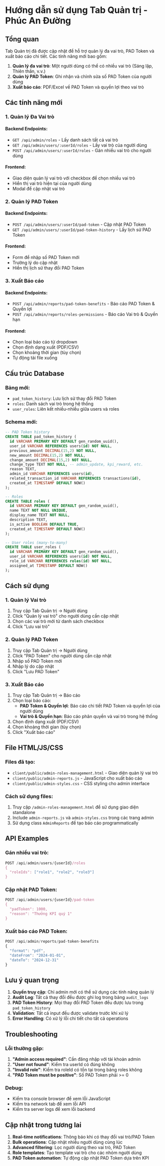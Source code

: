 # Hướng dẫn sử dụng Tab Quản trị - Phúc An Đường

## Tổng quan

Tab Quản trị đã được cập nhật để hỗ trợ quản lý đa vai trò, PAD Token và xuất báo cáo chi tiết. Các tính năng mới bao gồm:

1. **Quản lý đa vai trò**: Một người dùng có thể có nhiều vai trò (Sáng lập, Thiên thần, v.v.)
2. **Quản lý PAD Token**: Ghi nhận và chỉnh sửa số PAD Token của người dùng
3. **Xuất báo cáo**: PDF/Excel về PAD Token và quyền lợi theo vai trò

## Các tính năng mới

### 1. Quản lý Đa Vai trò

#### Backend Endpoints:
- `GET /api/admin/roles` - Lấy danh sách tất cả vai trò
- `GET /api/admin/users/:userId/roles` - Lấy vai trò của người dùng
- `POST /api/admin/users/:userId/roles` - Gán nhiều vai trò cho người dùng

#### Frontend:
- Giao diện quản lý vai trò với checkbox để chọn nhiều vai trò
- Hiển thị vai trò hiện tại của người dùng
- Modal để cập nhật vai trò

### 2. Quản lý PAD Token

#### Backend Endpoints:
- `POST /api/admin/users/:userId/pad-token` - Cập nhật PAD Token
- `GET /api/admin/users/:userId/pad-token-history` - Lấy lịch sử PAD Token

#### Frontend:
- Form để nhập số PAD Token mới
- Trường lý do cập nhật
- Hiển thị lịch sử thay đổi PAD Token

### 3. Xuất Báo cáo

#### Backend Endpoints:
- `POST /api/admin/reports/pad-token-benefits` - Báo cáo PAD Token & Quyền lợi
- `POST /api/admin/reports/roles-permissions` - Báo cáo Vai trò & Quyền hạn

#### Frontend:
- Chọn loại báo cáo từ dropdown
- Chọn định dạng xuất (PDF/CSV)
- Chọn khoảng thời gian (tùy chọn)
- Tự động tải file xuống

## Cấu trúc Database

### Bảng mới:
- `pad_token_history`: Lưu lịch sử thay đổi PAD Token
- `roles`: Danh sách vai trò trong hệ thống
- `user_roles`: Liên kết nhiều-nhiều giữa users và roles

### Schema mới:
```sql
-- PAD Token history
CREATE TABLE pad_token_history (
  id VARCHAR PRIMARY KEY DEFAULT gen_random_uuid(),
  user_id VARCHAR REFERENCES users(id) NOT NULL,
  previous_amount DECIMAL(15,2) NOT NULL,
  new_amount DECIMAL(15,2) NOT NULL,
  change_amount DECIMAL(15,2) NOT NULL,
  change_type TEXT NOT NULL, -- admin_update, kpi_reward, etc.
  reason TEXT,
  admin_id VARCHAR REFERENCES users(id),
  related_transaction_id VARCHAR REFERENCES transactions(id),
  created_at TIMESTAMP DEFAULT NOW()
);

-- Roles
CREATE TABLE roles (
  id VARCHAR PRIMARY KEY DEFAULT gen_random_uuid(),
  name TEXT NOT NULL UNIQUE,
  display_name TEXT NOT NULL,
  description TEXT,
  is_active BOOLEAN DEFAULT TRUE,
  created_at TIMESTAMP DEFAULT NOW()
);

-- User roles (many-to-many)
CREATE TABLE user_roles (
  id VARCHAR PRIMARY KEY DEFAULT gen_random_uuid(),
  user_id VARCHAR REFERENCES users(id) NOT NULL,
  role_id VARCHAR REFERENCES roles(id) NOT NULL,
  assigned_at TIMESTAMP DEFAULT NOW()
);
```

## Cách sử dụng

### 1. Quản lý Vai trò

1. Truy cập Tab Quản trị → Người dùng
2. Click "Quản lý vai trò" cho người dùng cần cập nhật
3. Chọn các vai trò mới từ danh sách checkbox
4. Click "Lưu vai trò"

### 2. Quản lý PAD Token

1. Truy cập Tab Quản trị → Người dùng
2. Click "PAD Token" cho người dùng cần cập nhật
3. Nhập số PAD Token mới
4. Nhập lý do cập nhật
5. Click "Lưu PAD Token"

### 3. Xuất Báo cáo

1. Truy cập Tab Quản trị → Báo cáo
2. Chọn loại báo cáo:
   - **PAD Token & Quyền lợi**: Báo cáo chi tiết PAD Token và quyền lợi của người dùng
   - **Vai trò & Quyền hạn**: Báo cáo phân quyền và vai trò trong hệ thống
3. Chọn định dạng xuất (PDF/CSV)
4. Chọn khoảng thời gian (tùy chọn)
5. Click "Xuất báo cáo"

## File HTML/JS/CSS

### Files đã tạo:
- `client/public/admin-roles-management.html` - Giao diện quản lý vai trò
- `client/public/admin-reports.js` - JavaScript cho xuất báo cáo
- `client/public/admin-styles.css` - CSS styling cho admin interface

### Cách sử dụng files:
1. Truy cập `/admin-roles-management.html` để sử dụng giao diện standalone
2. Include `admin-reports.js` và `admin-styles.css` trong các trang admin
3. Sử dụng class `AdminReports` để tạo báo cáo programmatically

## API Examples

### Gán nhiều vai trò:
```javascript
POST /api/admin/users/{userId}/roles
{
  "roleIds": ["role1", "role2", "role3"]
}
```

### Cập nhật PAD Token:
```javascript
POST /api/admin/users/{userId}/pad-token
{
  "padToken": 1000,
  "reason": "Thưởng KPI quý 1"
}
```

### Xuất báo cáo PAD Token:
```javascript
POST /api/admin/reports/pad-token-benefits
{
  "format": "pdf",
  "dateFrom": "2024-01-01",
  "dateTo": "2024-12-31"
}
```

## Lưu ý quan trọng

1. **Quyền truy cập**: Chỉ admin mới có thể sử dụng các tính năng quản lý
2. **Audit Log**: Tất cả thay đổi đều được ghi log trong bảng `audit_logs`
3. **PAD Token History**: Mọi thay đổi PAD Token đều được lưu trong `pad_token_history`
4. **Validation**: Tất cả input đều được validate trước khi xử lý
5. **Error Handling**: Có xử lý lỗi chi tiết cho tất cả operations

## Troubleshooting

### Lỗi thường gặp:

1. **"Admin access required"**: Cần đăng nhập với tài khoản admin
2. **"User not found"**: Kiểm tra userId có đúng không
3. **"Invalid role"**: Kiểm tra roleId có tồn tại trong bảng roles không
4. **"PAD Token must be positive"**: Số PAD Token phải >= 0

### Debug:
- Kiểm tra console browser để xem lỗi JavaScript
- Kiểm tra network tab để xem lỗi API
- Kiểm tra server logs để xem lỗi backend

## Cập nhật trong tương lai

1. **Real-time notifications**: Thông báo khi có thay đổi vai trò/PAD Token
2. **Bulk operations**: Cập nhật nhiều người dùng cùng lúc
3. **Advanced filtering**: Lọc người dùng theo vai trò, PAD Token
4. **Role templates**: Tạo template vai trò cho các nhóm người dùng
5. **PAD Token automation**: Tự động cập nhật PAD Token dựa trên KPI

